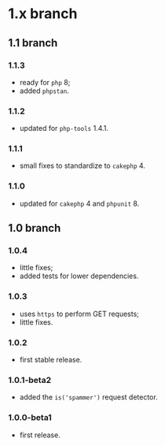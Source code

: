 # 1.x branch
## 1.1 branch
### 1.1.3
* ready for `php` 8;
* added `phpstan`.

### 1.1.2
* updated for `php-tools` 1.4.1.

### 1.1.1
* small fixes to standardize to `cakephp` 4.

### 1.1.0
* updated for `cakephp` 4 and `phpunit` 8.

## 1.0 branch
### 1.0.4
* little fixes;
* added tests for lower dependencies.

### 1.0.3
* uses `https` to perform GET requests;
* little fixes.

### 1.0.2
* first stable release.

### 1.0.1-beta2
* added the `is('spammer')` request detector.

### 1.0.0-beta1
* first release.

